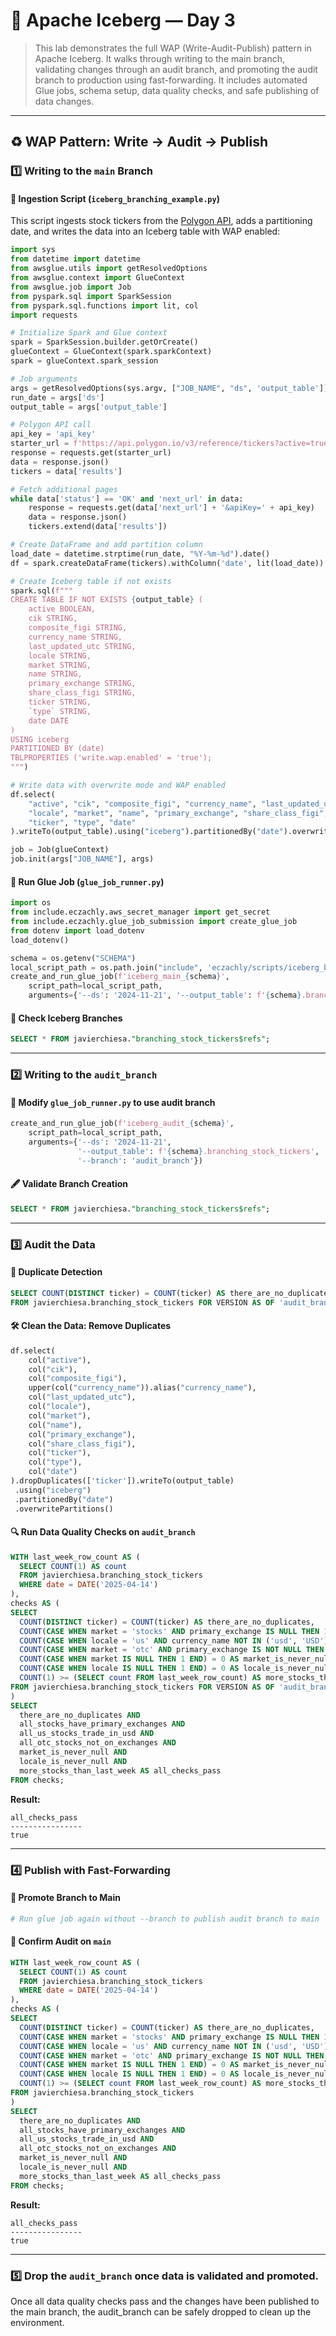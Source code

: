 # 🧊 Apache Iceberg — Day 3

> This lab demonstrates the full WAP (Write-Audit-Publish) pattern in Apache Iceberg.
> It walks through writing to the main branch, validating changes through an audit branch, and promoting the audit branch to production using fast-forwarding.
> It includes automated Glue jobs, schema setup, data quality checks, and safe publishing of data changes.

---

## ♻️ WAP Pattern: Write → Audit → Publish

### 1️⃣ Writing to the `main` Branch

#### 🧪 Ingestion Script (`iceberg_branching_example.py`)
This script ingests stock tickers from the [Polygon API](https://polygon.io), adds a partitioning date, and writes the data into an Iceberg table with WAP enabled:

```python
import sys
from datetime import datetime
from awsglue.utils import getResolvedOptions
from awsglue.context import GlueContext
from awsglue.job import Job
from pyspark.sql import SparkSession
from pyspark.sql.functions import lit, col
import requests

# Initialize Spark and Glue context
spark = SparkSession.builder.getOrCreate()
glueContext = GlueContext(spark.sparkContext)
spark = glueContext.spark_session

# Job arguments
args = getResolvedOptions(sys.argv, ["JOB_NAME", "ds", 'output_table'])
run_date = args['ds']
output_table = args['output_table']

# Polygon API call
api_key = 'api_key'
starter_url = f'https://api.polygon.io/v3/reference/tickers?active=true&limit=1000&apiKey={api_key}'
response = requests.get(starter_url)
data = response.json()
tickers = data['results']

# Fetch additional pages
while data['status'] == 'OK' and 'next_url' in data:
    response = requests.get(data['next_url'] + '&apiKey=' + api_key)
    data = response.json()
    tickers.extend(data['results'])

# Create DataFrame and add partition column
load_date = datetime.strptime(run_date, "%Y-%m-%d").date()
df = spark.createDataFrame(tickers).withColumn('date', lit(load_date))

# Create Iceberg table if not exists
spark.sql(f"""
CREATE TABLE IF NOT EXISTS {output_table} (
    active BOOLEAN,
    cik STRING,
    composite_figi STRING,
    currency_name STRING,
    last_updated_utc STRING,
    locale STRING,
    market STRING,
    name STRING,
    primary_exchange STRING,
    share_class_figi STRING,
    ticker STRING,
    `type` STRING,
    date DATE
)
USING iceberg
PARTITIONED BY (date)
TBLPROPERTIES ('write.wap.enabled' = 'true');
""")

# Write data with overwrite mode and WAP enabled
df.select(
    "active", "cik", "composite_figi", "currency_name", "last_updated_utc",
    "locale", "market", "name", "primary_exchange", "share_class_figi",
    "ticker", "type", "date"
).writeTo(output_table).using("iceberg").partitionedBy("date").overwritePartitions()

job = Job(glueContext)
job.init(args["JOB_NAME"], args)
```

#### 🚀 Run Glue Job (`glue_job_runner.py`)
```python
import os
from include.eczachly.aws_secret_manager import get_secret
from include.eczachly.glue_job_submission import create_glue_job
from dotenv import load_dotenv
load_dotenv()

schema = os.getenv("SCHEMA")
local_script_path = os.path.join("include", 'eczachly/scripts/iceberg_branching_example.py')
create_and_run_glue_job(f'iceberg_main_{schema}',
    script_path=local_script_path,
    arguments={'--ds': '2024-11-21', '--output_table': f'{schema}.branching_stock_tickers'})
```

#### 📄 Check Iceberg Branches
```sql
SELECT * FROM javierchiesa."branching_stock_tickers$refs";
```

---

### 2️⃣ Writing to the `audit_branch`

#### 🔧 Modify `glue_job_runner.py` to use audit branch
```python
create_and_run_glue_job(f'iceberg_audit_{schema}',
    script_path=local_script_path,
    arguments={'--ds': '2024-11-21',
               '--output_table': f'{schema}.branching_stock_tickers',
               '--branch': 'audit_branch'})
```

#### 🖋️ Validate Branch Creation
```sql
SELECT * FROM javierchiesa."branching_stock_tickers$refs";
```

---

### 3️⃣ Audit the Data

#### 🔎 Duplicate Detection
```sql
SELECT COUNT(DISTINCT ticker) = COUNT(ticker) AS there_are_no_duplicates
FROM javierchiesa.branching_stock_tickers FOR VERSION AS OF 'audit_branch';
```

#### 🛠️ Clean the Data: Remove Duplicates
```python
df.select(
    col("active"),
    col("cik"),
    col("composite_figi"),
    upper(col("currency_name")).alias("currency_name"),
    col("last_updated_utc"),
    col("locale"),
    col("market"),
    col("name"),
    col("primary_exchange"),
    col("share_class_figi"),
    col("ticker"),
    col("type"),
    col("date")
).dropDuplicates(['ticker']).writeTo(output_table)
 .using("iceberg")
 .partitionedBy("date")
 .overwritePartitions()
```

#### 🔍 Run Data Quality Checks on `audit_branch`
```sql
WITH last_week_row_count AS (
  SELECT COUNT(1) AS count
  FROM javierchiesa.branching_stock_tickers
  WHERE date = DATE('2025-04-14')
),
checks AS (
SELECT 
  COUNT(DISTINCT ticker) = COUNT(ticker) AS there_are_no_duplicates,
  COUNT(CASE WHEN market = 'stocks' AND primary_exchange IS NULL THEN 1 END) = 0 AS all_stocks_have_primary_exchanges,
  COUNT(CASE WHEN locale = 'us' AND currency_name NOT IN ('usd', 'USD') THEN 1 END) = 0 AS all_us_stocks_trade_in_usd,
  COUNT(CASE WHEN market = 'otc' AND primary_exchange IS NOT NULL THEN 1 END) = 0 AS all_otc_stocks_not_on_exchanges,
  COUNT(CASE WHEN market IS NULL THEN 1 END) = 0 AS market_is_never_null,
  COUNT(CASE WHEN locale IS NULL THEN 1 END) = 0 AS locale_is_never_null,
  COUNT(1) >= (SELECT count FROM last_week_row_count) AS more_stocks_than_last_week
FROM javierchiesa.branching_stock_tickers FOR VERSION AS OF 'audit_branch'
)
SELECT 
  there_are_no_duplicates AND
  all_stocks_have_primary_exchanges AND
  all_us_stocks_trade_in_usd AND
  all_otc_stocks_not_on_exchanges AND
  market_is_never_null AND
  locale_is_never_null AND
  more_stocks_than_last_week AS all_checks_pass
FROM checks;
```

**Result:**
```text
all_checks_pass
----------------
true
```

---

### 4️⃣ Publish with Fast-Forwarding

#### 🔄 Promote Branch to Main
```python
# Run glue job again without --branch to publish audit branch to main
```

#### 🔢 Confirm Audit on `main`
```sql
WITH last_week_row_count AS (
  SELECT COUNT(1) AS count
  FROM javierchiesa.branching_stock_tickers
  WHERE date = DATE('2025-04-14')
),
checks AS (
SELECT 
  COUNT(DISTINCT ticker) = COUNT(ticker) AS there_are_no_duplicates,
  COUNT(CASE WHEN market = 'stocks' AND primary_exchange IS NULL THEN 1 END) = 0 AS all_stocks_have_primary_exchanges,
  COUNT(CASE WHEN locale = 'us' AND currency_name NOT IN ('usd', 'USD') THEN 1 END) = 0 AS all_us_stocks_trade_in_usd,
  COUNT(CASE WHEN market = 'otc' AND primary_exchange IS NOT NULL THEN 1 END) = 0 AS all_otc_stocks_not_on_exchanges,
  COUNT(CASE WHEN market IS NULL THEN 1 END) = 0 AS market_is_never_null,
  COUNT(CASE WHEN locale IS NULL THEN 1 END) = 0 AS locale_is_never_null,
  COUNT(1) >= (SELECT count FROM last_week_row_count) AS more_stocks_than_last_week
FROM javierchiesa.branching_stock_tickers
)
SELECT 
  there_are_no_duplicates AND
  all_stocks_have_primary_exchanges AND
  all_us_stocks_trade_in_usd AND
  all_otc_stocks_not_on_exchanges AND
  market_is_never_null AND
  locale_is_never_null AND
  more_stocks_than_last_week AS all_checks_pass
FROM checks;
```

**Result:**
```text
all_checks_pass
----------------
true
```

---

### 5️⃣ Drop the `audit_branch` once data is validated and promoted.
Once all data quality checks pass and the changes have been published to the main branch, the audit_branch can be safely dropped to clean up the environment.

